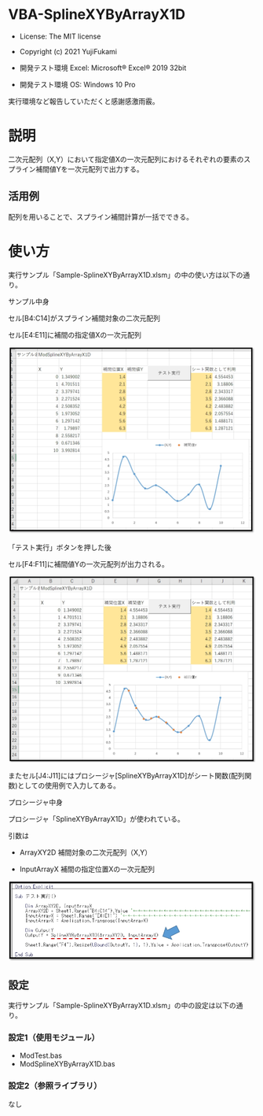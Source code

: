 # VBA-SplineXYByArrayX1D
- License: The MIT license

- Copyright (c) 2021 YujiFukami

- 開発テスト環境 Excel: Microsoft® Excel® 2019 32bit 

- 開発テスト環境 OS: Windows 10 Pro

実行環境など報告していただくと感謝感激雨霰。

# 説明
二次元配列（X,Y）において指定値Xの一次元配列におけるそれぞれの要素のスプライン補間値Yを一次元配列で出力する。

## 活用例
配列を用いることで、スプライン補間計算が一括でできる。

# 使い方
実行サンプル「Sample-SplineXYByArrayX1D.xlsm」の中の使い方は以下の通り。


サンプル中身

セル[B4:C14]がスプライン補間対象の二次元配列

セル[E4:E11]に補間の指定値Xの一次元配列

![サンプル実行前](Readme用/サンプル実行前.jpg)


「テスト実行」ボタンを押した後

セル[F4:F11]に補間値Yの一次元配列が出力される。

![サンプル実行後](Readme用/サンプル実行後.jpg)

またセル[J4:J11]にはプロシージャ[SplineXYByArrayX1D]がシート関数(配列関数)としての使用例で入力してある。


プロシージャ中身

プロシージャ「SplineXYByArrayX1D」が使われている。

引数は

-  ArrayXY2D       補間対象の二次元配列（X,Y）

-  InputArrayX     補間の指定位置Xの一次元配列

![プロシージャ中身](Readme用/プロシージャ中身.jpg)

## 設定
実行サンプル「Sample-SplineXYByArrayX1D.xlsm」の中の設定は以下の通り。

### 設定1（使用モジュール）

-  ModTest.bas
-  ModSplineXYByArrayX1D.bas

### 設定2（参照ライブラリ）
なし

